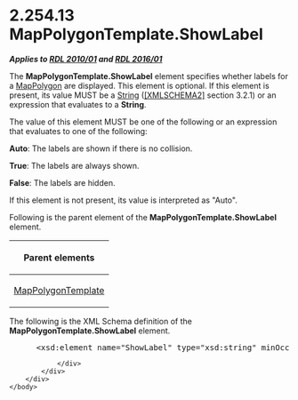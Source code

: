<html dir="LTR" xmlns:mshelp="http://msdn.microsoft.com/mshelp" xmlns:ddue="http://ddue.schemas.microsoft.com/authoring/2003/5" xmlns:xlink="http://www.w3.org/1999/xlink" xmlns:tool="http://www.microsoft.com/tooltip">
    <head>
        <meta http-equiv="Content-Type" content="text/html; CHARSET=utf-8"></meta>
        <meta name="save" content="history"></meta>
        <title>2.254.13 MapPolygonTemplate.ShowLabel</title>
        <xml>
            <mshelp:toctitle title="2.254.13 MapPolygonTemplate.ShowLabel"></mshelp:toctitle>
            <mshelp:rltitle title="[MS-RDL]: MapPolygonTemplate.ShowLabel"></mshelp:rltitle>
            <mshelp:keyword index="A" term="70be31f6-8282-4765-9a2f-44e11b007cc6"></mshelp:keyword>
            <mshelp:attr name="DCSext.ContentType" value="open specification"></mshelp:attr>
            <mshelp:attr name="AssetID" value="70be31f6-8282-4765-9a2f-44e11b007cc6"></mshelp:attr>
            <mshelp:attr name="TopicType" value="kbRef"></mshelp:attr>
            <mshelp:attr name="DCSext.Title" value="[MS-RDL]: MapPolygonTemplate.ShowLabel" />
        </xml>
    </head>
    <body>
        <div id="header">
            <h1 class="heading">2.254.13 MapPolygonTemplate.ShowLabel</h1>
        </div>
        <div id="mainSection">
            <div id="mainBody">
                <div id="allHistory" class="saveHistory"></div>
                <div id="sectionSection0" class="section" name="collapseableSection">
                    

<p><b><i>Applies to </i></b><a href="3428e690-a348-4ec7-8a6a-8efb42d2cdee.htm"><b><i>RDL 2010/01</i></b></a><b><i>
and </i></b><a href="52ce3983-2bfc-4e72-9359-42aaf5fe4509.htm"><b><i>RDL 2016/01</i></b></a></p>

<p>The <b>MapPolygonTemplate.ShowLabel</b> element specifies
whether labels for a <a href="3ee27e43-26a2-4f27-9a31-d97e374d8633.htm">MapPolygon</a>
are displayed. This element is optional. If this element is present, its value
MUST be a <a href="1ed81ef3-a683-45e3-aaad-bd2bbe71bc3d.htm">String</a> (<a href="https://go.microsoft.com/fwlink/?LinkId=90610">[XMLSCHEMA2]</a> section
3.2.1) or an expression that evaluates to a <b>String</b>. </p>

<p>The value of this element MUST be one of the following or an
expression that evaluates to one of the following:</p>

<p><b>Auto</b>: The labels are shown if there is no
collision.</p>

<p><b>True</b>: The labels are always shown.</p>

<p><b>False</b>: The labels are hidden.</p>

<p>If this element is not present, its value is interpreted as
&quot;Auto&quot;.</p>

<p>Following is the parent element of the <b>MapPolygonTemplate.ShowLabel</b>
element.</p>

<table>
 <thead>
  <tr>
   <th>
   <p>Parent elements</p>
   </th>
  </tr>
 </thead>
 <tr>
  <td>
  <p><a href="1b048418-d7ff-4c51-b08e-30ab8d5a63c5.htm">MapPolygonTemplate</a></p>
  </td>
 </tr>
</table>

<p>The following is the XML Schema definition of the <b>MapPolygonTemplate.ShowLabel</b>
element.</p>

<dl>
<dd>
<div><pre> &lt;xsd:element name=&quot;ShowLabel&quot; type=&quot;xsd:string&quot; minOccurs=&quot;0&quot; /&gt;
</pre></div>
</dd></dl>


                </div>
            </div>
        </div>
    </body>
</html>